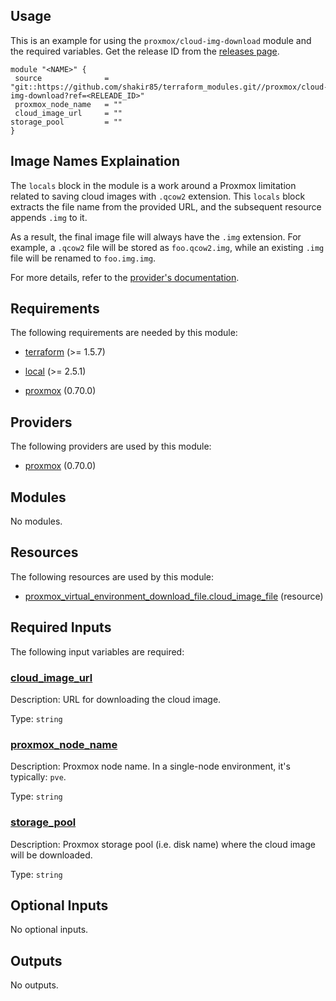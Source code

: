 <!-- BEGIN_TF_DOCS -->
## Usage

This is an example for using the `proxmox/cloud-img-download` module and the required variables. Get the release ID from the [releases page](https://github.com/shakir85/proxmox-tf-modules/releases).

```hcl
module "<NAME>" {
 source              = "git::https://github.com/shakir85/terraform_modules.git//proxmox/cloud-img-download?ref=<RELEADE_ID>"
 proxmox_node_name   = ""
 cloud_image_url     = ""
storage_pool         = ""
}
```

## Image Names Explaination

The `locals` block in the module is a work around a Proxmox limitation related to saving
cloud images with `.qcow2` extension. This `locals` block extracts
the file name from the provided URL, and the subsequent resource appends
`.img` to it.

As a result, the final image file will always have the `.img` extension.
For example, a `.qcow2` file will be stored as `foo.qcow2.img`, while an
existing `.img` file will be renamed to `foo.img.img`.

For more details, refer to the [provider's documentation](https://registry.terraform.io/providers/bpg/proxmox/latest/docs/resources/virtual_environment_download_file#file_name).

## Requirements

The following requirements are needed by this module:

- <a name="requirement_terraform"></a> [terraform](#requirement\_terraform) (>= 1.5.7)

- <a name="requirement_local"></a> [local](#requirement\_local) (>= 2.5.1)

- <a name="requirement_proxmox"></a> [proxmox](#requirement\_proxmox) (0.70.0)

## Providers

The following providers are used by this module:

- <a name="provider_proxmox"></a> [proxmox](#provider\_proxmox) (0.70.0)

## Modules

No modules.

## Resources

The following resources are used by this module:

- [proxmox_virtual_environment_download_file.cloud_image_file](https://registry.terraform.io/providers/bpg/proxmox/0.70.0/docs/resources/virtual_environment_download_file) (resource)

## Required Inputs

The following input variables are required:

### <a name="input_cloud_image_url"></a> [cloud\_image\_url](#input\_cloud\_image\_url)

Description: URL for downloading the cloud image.

Type: `string`

### <a name="input_proxmox_node_name"></a> [proxmox\_node\_name](#input\_proxmox\_node\_name)

Description: Proxmox node name. In a single-node environment, it's typically: `pve`.

Type: `string`

### <a name="input_storage_pool"></a> [storage\_pool](#input\_storage\_pool)

Description: Proxmox storage pool (i.e. disk name) where the cloud image will be downloaded.

Type: `string`

## Optional Inputs

No optional inputs.

## Outputs

No outputs.
<!-- END_TF_DOCS -->

